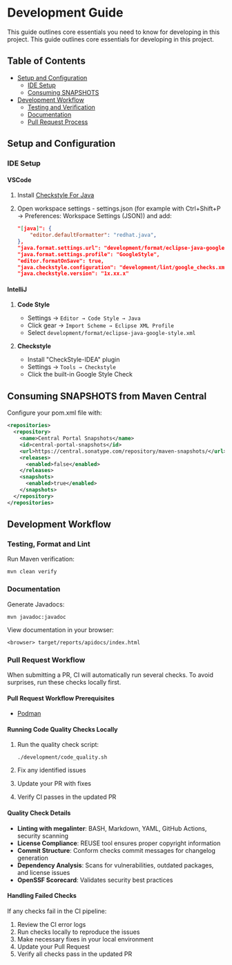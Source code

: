 <!--
SPDX-FileCopyrightText: 2025 Digg - Agency for Digital Government

SPDX-License-Identifier: CC0-1.0
-->

# Development Guide

This guide outlines core essentials you need to know for developing in this project.
This guide outlines core essentials for developing in this project.

## Table of Contents

- [Setup and Configuration](#setup-and-configuration)
  - [IDE Setup](#ide-setup)
  - [Consuming SNAPSHOTS](#consuming-snapshots-from-maven-central)
- [Development Workflow](#development-workflow)
  - [Testing and Verification](#testing-format-and-lint)
  - [Documentation](#documentation)
  - [Pull Request Process](#pull-request-workflow)

## Setup and Configuration

### IDE Setup

#### VSCode

 1. Install [Checkstyle For Java](https://marketplace.visualstudio.com/items?itemName=shengchen.vscode-checkstyle)
 2. Open workspace settings - settings.json (for example with Ctrl+Shift+P → Preferences: Workspace Settings (JSON)) and add:

    ```json
    "[java]": {
        "editor.defaultFormatter": "redhat.java",
    },
    "java.format.settings.url": "development/format/eclipse-java-google-style.xml",
    "java.format.settings.profile": "GoogleStyle",
    "editor.formatOnSave": true,
    "java.checkstyle.configuration": "development/lint/google_checks.xml",
    "java.checkstyle.version": "1x.xx.x"
    ```

#### IntelliJ

 1. **Code Style**
    - Settings → `Editor → Code Style → Java`
    - Click gear → `Import Scheme → Eclipse XML Profile`
    - Select `development/format/eclipse-java-google-style.xml`

 2. **Checkstyle**
    - Install "CheckStyle-IDEA" plugin
    - Settings → `Tools → Checkstyle`
    - Click the built-in Google Style Check

## Consuming SNAPSHOTS from Maven Central

Configure your pom.xml file with:

```xml
<repositories>
  <repository>
    <name>Central Portal Snapshots</name>
    <id>central-portal-snapshots</id>
    <url>https://central.sonatype.com/repository/maven-snapshots/</url>
    <releases>
      <enabled>false</enabled>
    </releases>
    <snapshots>
      <enabled>true</enabled>
    </snapshots>
  </repository>
</repositories>
```

## Development Workflow

### Testing, Format and Lint

Run Maven verification:

```shell
mvn clean verify
```

### Documentation

Generate Javadocs:

```shell
mvn javadoc:javadoc
```

View documentation in your browser:

```shell
<browser> target/reports/apidocs/index.html
```

### Pull Request Workflow

When submitting a PR, CI will automatically run several checks. To avoid surprises, run these checks locally first.

#### Pull Request Workflow Prerequisites

- [Podman](https://podman.io/)

#### Running Code Quality Checks Locally

1. Run the quality check script:

   ```shell
   ./development/code_quality.sh
   ```

2. Fix any identified issues

3. Update your PR with fixes

4. Verify CI passes in the updated PR

#### Quality Check Details

- **Linting with megalinter**: BASH, Markdown, YAML, GitHub Actions, security scanning
- **License Compliance**: REUSE tool ensures proper copyright information
- **Commit Structure**: Conform checks commit messages for changelog generation
- **Dependency Analysis**: Scans for vulnerabilities, outdated packages, and license issues
- **OpenSSF Scorecard**: Validates security best practices

#### Handling Failed Checks

If any checks fail in the CI pipeline:

1. Review the CI error logs
2. Run checks locally to reproduce the issues
3. Make necessary fixes in your local environment
4. Update your Pull Request
5. Verify all checks pass in the updated PR
